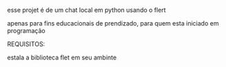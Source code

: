 esse projet é de um chat local em python usando o flert

apenas para fins educacionais de prendizado, para quem esta iniciado 
em programação


REQUISITOS:

estala a biblioteca flet em seu ambinte